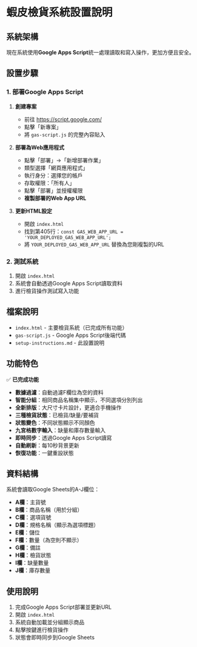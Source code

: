 # 蝦皮檢貨系統設置說明

## 系統架構
現在系統使用**Google Apps Script**統一處理讀取和寫入操作，更加方便且安全。

## 設置步驟

### 1. 部署Google Apps Script

1. **創建專案**
   - 前往 https://script.google.com/
   - 點擊「新專案」
   - 將 `gas-script.js` 的完整內容貼入

2. **部署為Web應用程式**
   - 點擊「部署」→「新增部署作業」
   - 類型選擇「網頁應用程式」
   - 執行身分：選擇您的帳戶
   - 存取權限：「所有人」
   - 點擊「部署」並授權權限
   - **複製部署的Web App URL**

3. **更新HTML設定**
   - 開啟 `index.html`
   - 找到第405行：`const GAS_WEB_APP_URL = 'YOUR_DEPLOYED_GAS_WEB_APP_URL';`
   - 將 `YOUR_DEPLOYED_GAS_WEB_APP_URL` 替換為您剛複製的URL

### 2. 測試系統

1. 開啟 `index.html`
2. 系統會自動透過Google Apps Script讀取資料
3. 進行檢貨操作測試寫入功能

## 檔案說明

- `index.html` - 主要檢貨系統（已完成所有功能）
- `gas-script.js` - Google Apps Script後端代碼
- `setup-instructions.md` - 此設置說明

## 功能特色

✅ **已完成功能**
- **數據過濾**：自動過濾F欄位為空的資料
- **智能分組**：相同商品名稱集中顯示，不同選項分別列出
- **全新排版**：大尺寸卡片設計，更適合手機操作
- **三種檢貨狀態**：已檢貨/缺量/要補貨
- **狀態變色**：不同狀態顯示不同顏色
- **九宮格數字輸入**：缺量和庫存數量輸入
- **即時同步**：透過Google Apps Script讀寫
- **自動刷新**：每10秒背景更新
- **恢復功能**：一鍵重設狀態

## 資料結構

系統會讀取Google Sheets的A-J欄位：
- **A欄**：主貨號
- **B欄**：商品名稱（用於分組）
- **C欄**：選項貨號
- **D欄**：規格名稱（顯示為選項標題）
- **E欄**：儲位
- **F欄**：數量（為空則不顯示）
- **G欄**：備註
- **H欄**：檢貨狀態
- **I欄**：缺量數量
- **J欄**：庫存數量

## 使用說明

1. 完成Google Apps Script部署並更新URL
2. 開啟 `index.html` 
3. 系統自動加載並分組顯示商品
4. 點擊按鍵進行檢貨操作
5. 狀態會即時同步到Google Sheets